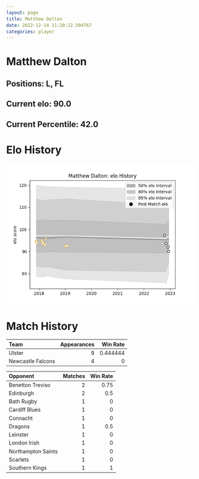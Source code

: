 ```yaml
---  
layout: page  
title: Matthew Dalton  
date: 2022-12-14 11:20:22.504767  
categories: player  
---
```

# Matthew Dalton

## Positions: L, FL

## Current elo: 90.0

## Current Percentile: 42.0

# Elo History


![elo history](history_MatthewDalton.png)
# Match History


| Team              |   Appearances |   Win Rate |
|:------------------|--------------:|-----------:|
| Ulster            |             9 |   0.444444 |
| Newcastle Falcons |             4 |   0        |

| Opponent           |   Matches |   Win Rate |
|:-------------------|----------:|-----------:|
| Benetton Treviso   |         2 |       0.75 |
| Edinburgh          |         2 |       0.5  |
| Bath Rugby         |         1 |       0    |
| Cardiff Blues      |         1 |       0    |
| Connacht           |         1 |       0    |
| Dragons            |         1 |       0.5  |
| Leinster           |         1 |       0    |
| London Irish       |         1 |       0    |
| Northampton Saints |         1 |       0    |
| Scarlets           |         1 |       0    |
| Southern Kings     |         1 |       1    |